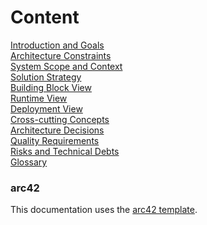# Content

[Introduction and Goals](/01_introduction_and_goals.md)<br>
[Architecture Constraints](/02_architecture_constraints.md)<br>
[System Scope and Context](/03_system_scope_and_context.md)<br>
[Solution Strategy](/04_solution_strategy.md)<br>
[Building Block View](/05_building_block_view.md)<br>
[Runtime View](/06_runtime_view.md)<br>
[Deployment View](/07_deployment_view.md)<br>
[Cross-cutting Concepts](/08_concepts.md)<br>
[Architecture Decisions](/09_architecture_decisions.md)<br>
[Quality Requirements](/10_quality_requirements.md)<br>
[Risks and Technical Debts](/11_technical_risks.md)<br>
[Glossary](/12_glossary.md)

### arc42
This documentation uses the [arc42 template](/about-arc42.md).
